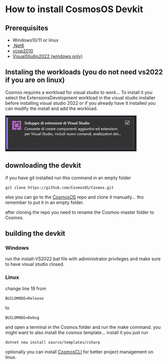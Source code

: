 # How to install CosmosOS Devkit
## Prerequisites
- Windows10/11 or linux
- [.Net6](https://dotnet.microsoft.com/en-us/download/dotnet/6.0)
- [vcpp2010](https://www.microsoft.com/en-us/download/details.aspx?id=26999&msockid=19eaa39fc49d6d381175b70dc57c6c43)
- [VisualStudio2022 (windows only)](https://visualstudio.microsoft.com/en-us/downloads/)

## Instaling the workloads (you do not need vs2022 if you are on linux)
Cosmos requires a workload for visual studio to work...
To install it you select the ExtensionsDevelopment workload in the visual studio installer before
installing visual studio 2022 or if you already have it installed you can
modify the install and add the workload.

![workload](workloads.PNG)

## downloading the devkit
if you have git installed run this command in an empty folder
```
git clone https://github.com/CosmosOS/Cosmos.git
```
else you can go to the [CosmosOS](https://github.com/CosmosOS/Cosmos.git) repo and clone it manually... tho remember to put it
in an empty folder.

after cloning the repo you need to rename the Cosmos-master folder to Cosmos.

## building the devkit
### Windows
run the install-VS2022.bat file with adiministrator privileges and make sure to have visual studio closed.
### Linux
change line 19 from
```
BUILDMODE=Release
```
to
```
BUILDMODE=Debug
```
and open a terminal in the Cosmos folder and run the make command.
you might want to also install the cosmos template... install it you just run
```
dotnet new install source/templates/csharp
```
optionally you can install [CosmosCLI](https://github.com/PratyushKing/CosmosCLI) for better project management on linux.
